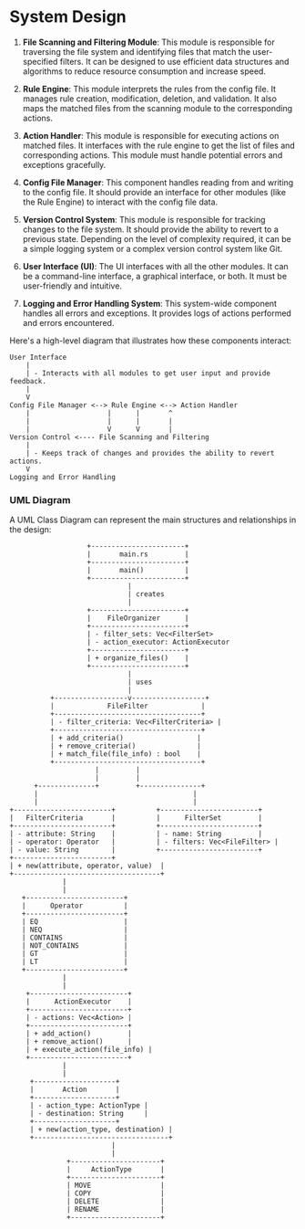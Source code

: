 # System Design

1. **File Scanning and Filtering Module**: This module is responsible for
   traversing the file system and identifying files that match the
   user-specified filters. It can be designed to use efficient data structures
   and algorithms to reduce resource consumption and increase speed.

2. **Rule Engine**: This module interprets the rules from the config file. It
   manages rule creation, modification, deletion, and validation. It also maps
   the matched files from the scanning module to the corresponding actions.

3. **Action Handler**: This module is responsible for executing actions on
   matched files. It interfaces with the rule engine to get the list of files
   and corresponding actions. This module must handle potential errors and
   exceptions gracefully.

4. **Config File Manager**: This component handles reading from and writing to
   the config file. It should provide an interface for other modules (like the
   Rule Engine) to interact with the config file data.

5. **Version Control System**: This module is responsible for tracking changes
   to the file system. It should provide the ability to revert to a previous
   state. Depending on the level of complexity required, it can be a simple
   logging system or a complex version control system like Git.

6. **User Interface (UI)**: The UI interfaces with all the other modules. It can
   be a command-line interface, a graphical interface, or both. It must be
   user-friendly and intuitive.

7. **Logging and Error Handling System**: This system-wide component handles all
   errors and exceptions. It provides logs of actions performed and errors
   encountered.

Here's a high-level diagram that illustrates how these components interact:

```
User Interface
    |
    | - Interacts with all modules to get user input and provide feedback.
    |
    V
Config File Manager <--> Rule Engine <--> Action Handler
    |                   |      |       ^
    |                   |      |       |
    |                   V      V       |
Version Control <---- File Scanning and Filtering
    |
    | - Keeps track of changes and provides the ability to revert actions.
    V
Logging and Error Handling
```

### UML Diagram

A UML Class Diagram can represent the main structures and relationships in the
design:

```
                   +-----------------------+
                   |       main.rs         |
                   +-----------------------+
                   |       main()          |
                   +-----------------------+
                             |
                             | creates
                             |
                   +-----------------------+
                   |    FileOrganizer      |
                   +-----------------------+
                   | - filter_sets: Vec<FilterSet>
                   | - action_executor: ActionExecutor
                   +-----------------------+
                   | + organize_files()    |
                   +-----------------------+
                             |
                             | uses
                             |
          +------------------v------------------+
          |             FileFilter             |
          +------------------------------------+
          | - filter_criteria: Vec<FilterCriteria> |
          +------------------------------------+
          | + add_criteria()                  |
          | + remove_criteria()               |
          | + match_file(file_info) : bool    |
          +------------------------------------+
                     |         |
                     |         |
      +--------------+         +---------------+
      |                                      |
      |                                      |
+------------------------+          +------------------------+
|   FilterCriteria       |          |      FilterSet         |
+------------------------+          +------------------------+
| - attribute: String    |          | - name: String         |
| - operator: Operator   |          | - filters: Vec<FileFilter> |
| - value: String        |          +------------------------+
+------------------------+
| + new(attribute, operator, value)  |
+------------------------------------+
             |
             |
   +------------------------+
   |      Operator          |
   +------------------------+
   | EQ                     |
   | NEQ                    |
   | CONTAINS               |
   | NOT_CONTAINS           |
   | GT                     |
   | LT                     |
   +------------------------+
             |
             |
    +------------------------+
    |      ActionExecutor    |
    +------------------------+
    | - actions: Vec<Action> |
    +------------------------+
    | + add_action()         |
    | + remove_action()      |
    | + execute_action(file_info) |
    +------------------------+
             |
             |
     +--------------------+
     |       Action       |
     +--------------------+
     | - action_type: ActionType |
     | - destination: String     |
     +--------------------+
     | + new(action_type, destination) |
     +---------------------------------+
                         |
                         |
              +----------------------+
              |     ActionType       |
              +----------------------+
              | MOVE                 |
              | COPY                 |
              | DELETE               |
              | RENAME               |
              +----------------------+
```
